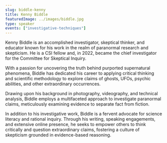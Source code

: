 ```yaml
---
slug: biddle-kenny
title: Kenny Biddle
featuredImage: ../images/biddle.jpg
type: speaker
events: ["investigative-techniques"]
---
```


<!-- Yay, no errors, warnings, or alerts! -->

Kenny Biddle is an accomplished investigator, skeptical thinker, and educator known for his work in the realm of paranormal research and skepticism. He is a CSI fellow and, in 2022, became the chief investigator for the Committee for Skeptical Inquiry.
 
With a passion for uncovering the truth behind purported supernatural phenomena, Biddle has dedicated his career to applying critical thinking and scientific methodology to explore claims of ghosts, UFOs, psychic abilities, and other extraordinary occurrences.
 
Drawing upon his background in photography, videography, and technical analysis, Biddle employs a multifaceted approach to investigate paranormal claims, meticulously examining evidence to separate fact from fiction.
 
In addition to his investigative work, Biddle is a fervent advocate for science literacy and rational inquiry. Through his writing, speaking engagements, and extensive online presence, he seeks to empower others to think critically and question extraordinary claims, fostering a culture of skepticism grounded in evidence-based reasoning.

